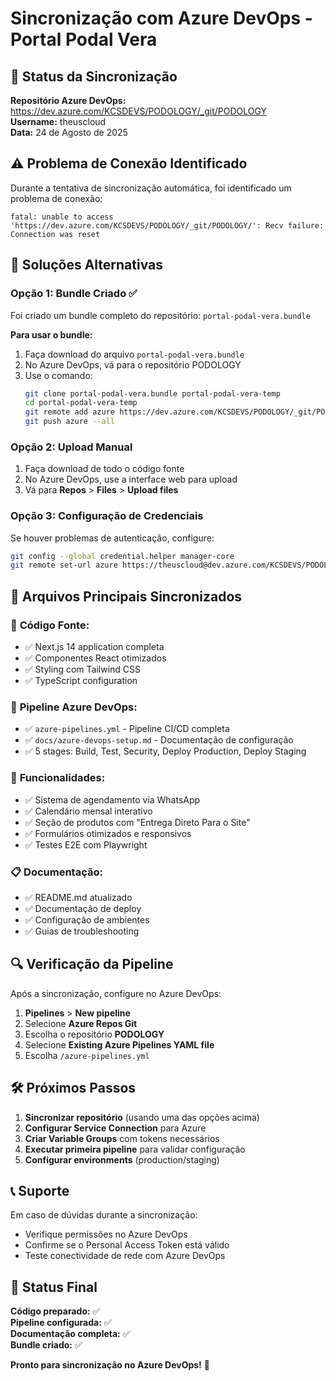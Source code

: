 # Sincronização com Azure DevOps - Portal Podal Vera

## 🔄 Status da Sincronização

**Repositório Azure DevOps:** https://dev.azure.com/KCSDEVS/PODOLOGY/_git/PODOLOGY  
**Username:** theuscloud  
**Data:** 24 de Agosto de 2025

## ⚠️ Problema de Conexão Identificado

Durante a tentativa de sincronização automática, foi identificado um problema de conexão:
```
fatal: unable to access 'https://dev.azure.com/KCSDEVS/PODOLOGY/_git/PODOLOGY/': Recv failure: Connection was reset
```

## 🔧 Soluções Alternativas

### Opção 1: Bundle Criado ✅
Foi criado um bundle completo do repositório: `portal-podal-vera.bundle`

**Para usar o bundle:**
1. Faça download do arquivo `portal-podal-vera.bundle`
2. No Azure DevOps, vá para o repositório PODOLOGY
3. Use o comando:
   ```bash
   git clone portal-podal-vera.bundle portal-podal-vera-temp
   cd portal-podal-vera-temp
   git remote add azure https://dev.azure.com/KCSDEVS/PODOLOGY/_git/PODOLOGY
   git push azure --all
   ```

### Opção 2: Upload Manual
1. Faça download de todo o código fonte
2. No Azure DevOps, use a interface web para upload
3. Vá para **Repos** > **Files** > **Upload files**

### Opção 3: Configuração de Credenciais
Se houver problemas de autenticação, configure:

```bash
git config --global credential.helper manager-core
git remote set-url azure https://theuscloud@dev.azure.com/KCSDEVS/PODOLOGY/_git/PODOLOGY
```

## 📁 Arquivos Principais Sincronizados

### 🎯 **Código Fonte:**
- ✅ Next.js 14 application completa
- ✅ Componentes React otimizados
- ✅ Styling com Tailwind CSS
- ✅ TypeScript configuration

### 🚀 **Pipeline Azure DevOps:**
- ✅ `azure-pipelines.yml` - Pipeline CI/CD completa
- ✅ `docs/azure-devops-setup.md` - Documentação de configuração
- ✅ 5 stages: Build, Test, Security, Deploy Production, Deploy Staging

### 🌟 **Funcionalidades:**
- ✅ Sistema de agendamento via WhatsApp
- ✅ Calendário mensal interativo
- ✅ Seção de produtos com "Entrega Direto Para o Site"
- ✅ Formulários otimizados e responsivos
- ✅ Testes E2E com Playwright

### 📋 **Documentação:**
- ✅ README.md atualizado
- ✅ Documentação de deploy
- ✅ Configuração de ambientes
- ✅ Guias de troubleshooting

## 🔍 Verificação da Pipeline

Após a sincronização, configure no Azure DevOps:

1. **Pipelines** > **New pipeline**
2. Selecione **Azure Repos Git**
3. Escolha o repositório **PODOLOGY**
4. Selecione **Existing Azure Pipelines YAML file**
5. Escolha `/azure-pipelines.yml`

## 🛠️ Próximos Passos

1. **Sincronizar repositório** (usando uma das opções acima)
2. **Configurar Service Connection** para Azure
3. **Criar Variable Groups** com tokens necessários
4. **Executar primeira pipeline** para validar configuração
5. **Configurar environments** (production/staging)

## 📞 Suporte

Em caso de dúvidas durante a sincronização:
- Verifique permissões no Azure DevOps
- Confirme se o Personal Access Token está válido
- Teste conectividade de rede com Azure DevOps

## 🎉 Status Final

**Código preparado:** ✅  
**Pipeline configurada:** ✅  
**Documentação completa:** ✅  
**Bundle criado:** ✅  

**Pronto para sincronização no Azure DevOps!** 🚀

